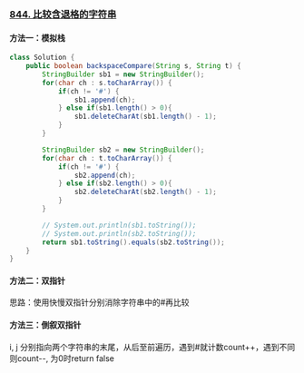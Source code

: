 ### [844. 比较含退格的字符串](https://leetcode.cn/problems/backspace-string-compare/)

#### 方法一：模拟栈

```java
class Solution {
    public boolean backspaceCompare(String s, String t) {
        StringBuilder sb1 = new StringBuilder();
        for(char ch : s.toCharArray()) {
            if(ch != '#') {
                sb1.append(ch);
            } else if(sb1.length() > 0){
                sb1.deleteCharAt(sb1.length() - 1);
            }
        }

        StringBuilder sb2 = new StringBuilder();
        for(char ch : t.toCharArray()) {
            if(ch != '#') {
                sb2.append(ch);
            } else if(sb2.length() > 0){
                sb2.deleteCharAt(sb2.length() - 1);
            }
        }

        // System.out.println(sb1.toString());
        // System.out.println(sb2.toString());
        return sb1.toString().equals(sb2.toString());
    }
}
```

#### 方法二：双指针

思路：使用快慢双指针分别消除字符串中的#再比较



#### 方法三：倒叙双指针

i, j 分别指向两个字符串的末尾，从后至前遍历，遇到#就计数count++，遇到不同则count--, 为0时return false

